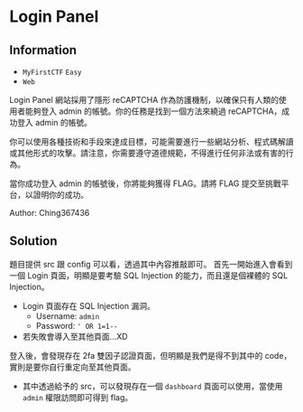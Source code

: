 # Login Panel

## Information

- `MyFirstCTF` `Easy`
- `Web`

Login Panel 網站採用了隱形 reCAPTCHA 作為防護機制，以確保只有人類的使用者能夠登入 admin 的帳號。你的任務是找到一個方法來繞過 reCAPTCHA，成功登入 admin 的帳號。

你可以使用各種技術和手段來達成目標，可能需要進行一些網站分析、程式碼解讀或其他形式的攻擊。請注意，你需要遵守道德規範，不得進行任何非法或有害的行為。

當你成功登入 admin 的帳號後，你將能夠獲得 FLAG。請將 FLAG 提交至挑戰平台，以證明你的成功。

Author: Ching367436

## Solution

題目提供 src 跟 config 可以看，透過其中內容推敲即可。
首先一開始進入會看到一個 Login 頁面，明顯是要考驗 SQL Injection 的能力，而且還是個裸體的 SQL Injection。

- Login 頁面存在 SQL Injection 漏洞。
    - Username: `admin`
    - Password: `' OR 1=1--`
- 若失敗會導入至其他頁面...XD

登入後，會發現存在 2fa 雙因子認證頁面，但明顯是我們是得不到其中的 code，實則是要你自行重定向至其他頁面。

- 其中透過給予的 src，可以發現存在一個 `dashboard` 頁面可以使用，當使用 `admin` 權限訪問即可得到 flag。